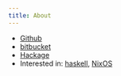 ```yaml
---
title: About
---
```


* [Github](https://github.com/s9gf4ult)
* [bitbucket](https://bitbucket.org/%7B1689d4fa-82a3-435c-849d-d359345ef631%7D)
* [Hackage](https://hackage.haskell.org/user/AlekseyUymanov)
* Interested in: [haskell](https://www.haskell.org), [NixOS](https://nixos.org)
